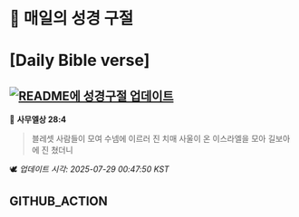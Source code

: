 # 🙏 매일의 성경 구절
# [Daily Bible verse]
## [![README에 성경구절 업데이트](https://github.com/DONGSUKA/first_test/actions/workflows/update-readme-bible.yml/badge.svg)](https://github.com/DONGSUKA/first_test/actions/workflows/update-readme-bible.yml)
<!-- START_BIBLE_VERSE -->
📖 **사무엘상 28:4**
> 블레셋 사람들이 모여 수넴에 이르러 진 치매 사울이 온 이스라엘을 모아 길보아에 진 쳤더니

🕊️ _업데이트 시각: 2025-07-29 00:47:50 KST_
  <!-- END_BIBLE_VERSE -->
## GITHUB_ACTION
